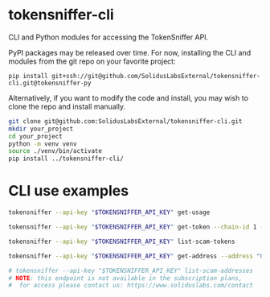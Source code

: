 # tokensniffer-cli

CLI and Python modules for accessing the TokenSniffer API.

PyPI packages may be released over time.
For now, installing the CLI and modules from the git repo on your favorite project:

```shell
pip install git+ssh://git@github.com/SolidusLabsExternal/tokensniffer-cli.git@tokensniffer-py
```

Alternatively, if you want to modify the code and install, you may wish to clone the repo and install manually.

```sh
git clone git@github.com:SolidusLabsExternal/tokensniffer-cli.git
mkdir your_project
cd your_project
python -m venv venv
source ./venv/bin/activate
pip install ../tokensniffer-cli/
```

# CLI use examples

```sh
tokensniffer --api-key "$TOKENSNIFFER_API_KEY" get-usage

tokensniffer --api-key "$TOKENSNIFFER_API_KEY" get-token --chain-id 1 --address "0xA0b86991c6218b36c1d19D4a2e9Eb0cE3606eB48"

tokensniffer --api-key "$TOKENSNIFFER_API_KEY" list-scam-tokens

tokensniffer --api-key "$TOKENSNIFFER_API_KEY" get-address --address "0x0000000000000000000000000000000000000000"

# tokensniffer --api-key "$TOKENSNIFFER_API_KEY" list-scam-addresses
# NOTE: this endpoint is not available in the subscription plans,
#  for access please contact us: https://www.soliduslabs.com/contact

```
